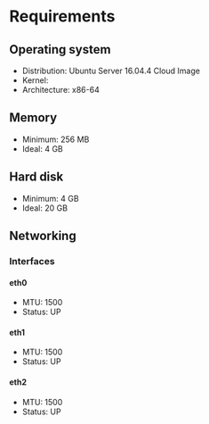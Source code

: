 # Requirements

## Operating system

* Distribution: Ubuntu Server 16.04.4 Cloud Image
* Kernel:
* Architecture: x86-64

## Memory

* Minimum: 256 MB
* Ideal: 4 GB

## Hard disk

* Minimum: 4 GB
* Ideal: 20 GB

## Networking

### Interfaces

#### eth0

* MTU: 1500
* Status: UP

#### eth1

* MTU: 1500
* Status: UP

#### eth2

* MTU: 1500
* Status: UP
